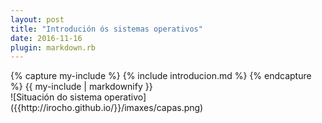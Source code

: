 ```yaml
---
layout: post
title: "Introdución ós sistemas operativos"
date: 2016-11-16
plugin: markdown.rb
---
```

<div class="tab">
    {% capture my-include %}
    {% include introducion.md %}
    {% endcapture %}
    {{ my-include | markdownify }}
</div>
![Situación do sistema operativo]({{http://irocho.github.io/}}/imaxes/capas.png)
